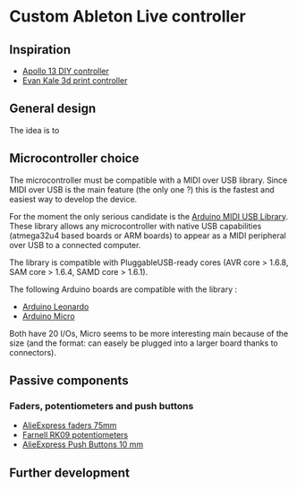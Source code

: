 # Custom Ableton Live controller

## Inspiration
* [Apollo 13 DIY controller](https://adamdzak.blogspot.de/2012/07/introducingapollo-13.html)
* [Evan Kale 3d print controller](https://www.youtube.com/watch?v=4sopfrr1830)

## General design
The  idea is to 

## Microcontroller choice
The microcontroller must be compatible with a MIDI over USB library. Since MIDI over USB is the main feature (the only one ?) this is the fastest and easiest way to develop the device.

For the moment the only serious candidate is the [Arduino MIDI USB Library](https://www.arduino.cc/en/Reference/MIDIUSB). These library allows any microcontroller with native USB capabilities (atmega32u4 based boards or ARM boards) to appear as a MIDI peripheral over USB to a connected computer.

The library is compatible with PluggableUSB-ready cores (AVR core > 1.6.8, SAM core > 1.6.4, SAMD core > 1.6.1).

The following Arduino boards are compatible with the library :
* [Arduino Leonardo](https://www.arduino.cc/en/Main/Arduino_BoardLeonardo)
* [Arduino Micro](https://www.arduino.cc/en/pmwiki.php?n=Main/arduinoBoardMicro)

Both have 20 I/Os, Micro seems to be more interesting main because of the size (and the format: can easely be plugged into a larger board thanks to connectors).

## Passive components
### Faders, potentiometers and push buttons
* [AlieExpress faders 75mm](https://fr.aliexpress.com/item/5-Pcs-75-MM-Double-B10K-Original-B10KX2-Behringer-Pot-Mixer-Fader/32860718454.html?spm=a2g0w.search0204.3.8.5b3e293fKfCkXj&ws_ab_test=searchweb0_0,searchweb201602_5_10320_10152_10321_10065_10151_10344_10068_5722815_10342_10547_10343_10340_10341_5722915_5722615_10696_10194_10084_10083_10618_10304_10307_10306_10302_5722715_5711215_10059_308_100031_10103_10624_10623_10622_5711315_5722515_10621_10620_10814_10815,searchweb201603_1,ppcSwitch_5_ppcChannel&algo_expid=a4f2b774-d9a6-4d71-8f13-5fea60cd70fc-0&algo_pvid=a4f2b774-d9a6-4d71-8f13-5fea60cd70fc&transAbTest=ae803_1&priceBeautifyAB=0)
* [Farnell RK09 potentiometers](http://fr.farnell.com/alps/rk09k1130ah1/potentiometre-rotatif-10k-17mm/dp/1191725?MER=bn_browse_1TP_MostPopular_2)
* [AlieExpress Push Buttons 10 mm](https://fr.aliexpress.com/item/6pcs-self-reset-Push-Button-Switch-10mm-Self-Return-Momentary-Push-Button-Switch/32814986667.html?spm=a2g0w.search0204.3.237.330e1fdfPRSZHA&ws_ab_test=searchweb0_0,searchweb201602_5_10320_10152_10321_10065_10151_10344_10068_5722815_10342_10547_10343_10340_10341_5722915_5722615_10696_10194_10084_10083_10618_10304_10307_10306_10302_5722715_5711215_10059_308_100031_10103_10624_10623_10622_5711315_5722515_10621_10620_10814_10815,searchweb201603_1,ppcSwitch_5_ppcChannel&algo_expid=ddd49a58-e49d-4ea7-9a1c-c16a629be649-0&algo_pvid=ddd49a58-e49d-4ea7-9a1c-c16a629be649&transAbTest=ae803_1&priceBeautifyAB=0)

## Further development

